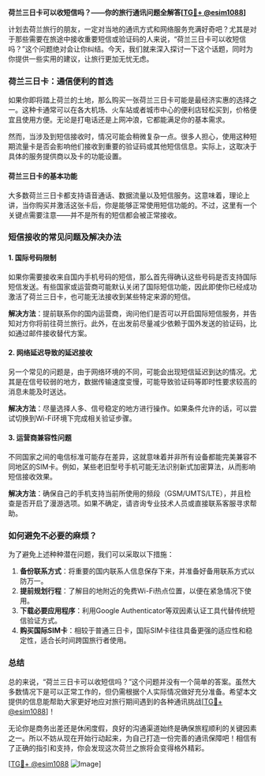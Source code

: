 **荷兰三日卡可以收短信吗？——你的旅行通讯问题全解答[[TG💪+ @esim1088](https://t.me/s/esim1088)]**

计划去荷兰旅行的朋友，一定对当地的通讯方式和网络服务充满好奇吧？尤其是对于那些需要在旅途中接收重要短信或验证码的人来说，“荷兰三日卡可以收短信吗？”这个问题绝对会让你纠结。今天，我们就来深入探讨一下这个话题，同时为你提供一些实用的建议，让旅行更加无忧无虑。

### 荷兰三日卡：通信便利的首选

如果你即将踏上荷兰的土地，那么购买一张荷兰三日卡可能是最经济实惠的选择之一。这种卡通常可以在各大机场、火车站或者城市中心的便利店轻松买到，价格便宜且使用方便。无论是打电话还是上网冲浪，它都能满足你的基本需求。

然而，当涉及到短信接收时，情况可能会稍微复杂一点。很多人担心，使用这种短期流量卡是否会影响他们接收到重要的验证码或其他短信信息。实际上，这取决于具体的服务提供商以及卡的功能设置。

#### 荷兰三日卡的基本功能

大多数荷兰三日卡都支持语音通话、数据流量以及短信服务。这意味着，理论上讲，当你购买并激活这张卡后，你是能够正常使用短信功能的。不过，这里有一个关键点需要注意——并不是所有的短信都会被正常接收。

### 短信接收的常见问题及解决办法

#### 1. **国际号码限制**
   如果你需要接收来自国内手机号码的短信，那么首先得确认这些号码是否支持国际短信发送。有些国家或运营商可能默认关闭了国际短信功能，因此即使你已经成功激活了荷兰三日卡，也可能无法接收到某些特定来源的短信。

   **解决方法**：提前联系你的国内运营商，询问他们是否可以开启国际短信服务，并告知对方你将前往荷兰旅行。此外，在出发前尽量减少依赖于国外发送的验证码，比如通过邮件接收替代方案。

#### 2. **网络延迟导致的延迟接收**
   另一个常见的问题是，由于网络环境的不同，可能会出现短信延迟到达的情况。尤其是在信号较弱的地方，数据传输速度变慢，可能导致验证码等即时性要求较高的消息未能及时送达。

   **解决方法**：尽量选择人多、信号稳定的地方进行操作。如果条件允许的话，可以尝试切换到Wi-Fi环境下完成相关验证步骤。

#### 3. **运营商兼容性问题**
   不同国家之间的电信标准可能存在差异，这就意味着并非所有设备都能完美兼容不同地区的SIM卡。例如，某些老旧型号手机可能无法识别新式加密算法，从而影响短信接收效果。

   **解决方法**：确保自己的手机支持当前所使用的频段（GSM/UMTS/LTE），并且检查是否开启了漫游选项。如果不确定，请咨询专业技术人员或直接联系客服寻求帮助。

### 如何避免不必要的麻烦？

为了避免上述种种潜在问题，我们可以采取以下措施：

1. **备份联系方式**：将重要的国内联系人信息保存下来，并准备好备用联系方式以防万一。
2. **提前规划行程**：了解目的地附近的免费Wi-Fi热点位置，以便在紧急情况下使用。
3. **下载必要应用程序**：利用Google Authenticator等双因素认证工具代替传统短信验证方式。
4. **购买国际SIM卡**：相较于普通三日卡，国际SIM卡往往具备更强的适应性和稳定性，适合长时间跨国旅行者使用。

### 总结

总的来说，“荷兰三日卡可以收短信吗？”这个问题并没有一个简单的答案。虽然大多数情况下是可以正常工作的，但仍需根据个人实际情况做好充分准备。希望本文提供的信息能帮助大家更好地应对旅行期间遇到的各种通讯挑战[[TG💪+ @esim1088](https://t.me/s/esim1088)]！

无论你是商务出差还是休闲度假，良好的沟通渠道始终是确保旅程顺利的关键因素之一。所以不妨从现在开始行动起来，为自己打造一份完善的通讯保障吧！相信有了正确的指引和支持，你会发现这次荷兰之旅将会变得格外精彩。

[[TG💪+ @esim1088](https://t.me/s/esim1088) ![Image](https://i.postimg.cc/4NQfJmqS/Snipaste-2025-05-13-00-14-12.png)]